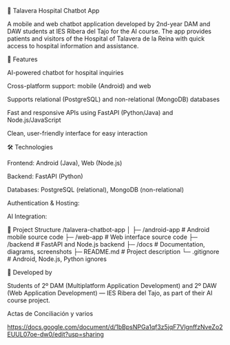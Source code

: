 🏥 Talavera Hospital Chatbot App

A mobile and web chatbot application developed by 2nd-year DAM and DAW students at IES Ribera del Tajo for the AI course. The app provides patients and visitors of the Hospital of Talavera de la Reina with quick access to hospital information and assistance.

📱 Features

AI-powered chatbot for hospital inquiries

Cross-platform support: mobile (Android) and web

Supports relational (PostgreSQL) and non-relational (MongoDB) databases

Fast and responsive APIs using FastAPI (Python/Java) and Node.js/JavaScript

Clean, user-friendly interface for easy interaction

🛠️ Technologies

Frontend: Android (Java), Web (Node.js)

Backend: FastAPI (Python)

Databases: PostgreSQL (relational), MongoDB (non-relational)

Authentication & Hosting: 

AI Integration: 

📂 Project Structure
/talavera-chatbot-app
│
├─ /android-app        # Android mobile source code
├─ /web-app            # Web interface source code
├─ /backend            # FastAPI and Node.js backend
├─ /docs               # Documentation, diagrams, screenshots
├─ README.md           # Project description
└─ .gitignore          # Android, Node.js, Python ignores



👥 Developed by

Students of 2º DAM (Multiplatform Application Development) and 2º DAW (Web Application Development) — IES Ribera del Tajo, as part of their AI course project.

Actas de Conciliación y varios

https://docs.google.com/document/d/1bBpsNPGa1qf3z5jqF7VlgnffzNveZo2EUUL07oe-dw0/edit?usp=sharing
